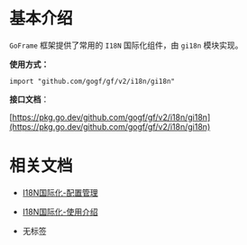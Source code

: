 # 基本介绍

`GoFrame` 框架提供了常用的 `I18N` 国际化组件，由 `gi18n` 模块实现。

**使用方式：**

```
import "github.com/gogf/gf/v2/i18n/gi18n"
```

**接口文档**：

[https://pkg.go.dev/github.com/gogf/gf/v2/i18n/gi18n](https://pkg.go.dev/github.com/gogf/gf/v2/i18n/gi18n)

# 相关文档

- [I18N国际化-配置管理](/docs/核心组件/I18N国际化/I18N国际化-配置管理)
- [I18N国际化-使用介绍](/docs/核心组件/I18N国际化/I18N国际化-使用介绍)

- 无标签